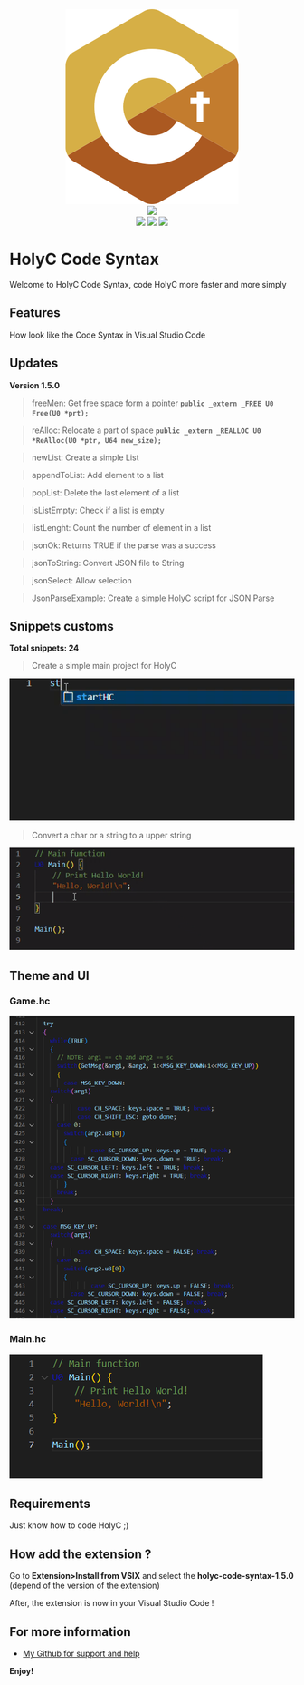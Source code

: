 <p align="center">
  <img src="https://github.com/Creator754915/HolyC-Code-Syntax/blob/main/images/HolyC_Logo.png">
  <br>
  <img src="https://img.shields.io/badge/Version-1.5.0-green?style=for-the-badge">
  <br>
  <img src="https://img.shields.io/badge/Author-Creator754915-blue?style=flat-square">
  <img src="https://img.shields.io/badge/Open%20Source-Yes-darkgreen?style=flat-square">
  <img src="https://img.shields.io/badge/Maintained%3F-Yes-lightblue?style=flat-square">
</p>


# HolyC Code Syntax

Welcome to HolyC Code Syntax, code HolyC more faster and more simply

## Features

How look like the Code Syntax in Visual Studio Code

## Updates

**Version 1.5.0**

> freeMen: Get free space form a pointer **```public _extern _FREE U0 Free(U0 *prt);```**

> reAlloc: Relocate a part of space **```public _extern _REALLOC U0 *ReAlloc(U0 *ptr, U64 new_size);```**

> newList: Create a simple List

> appendToList: Add element to a list

> popList: Delete the last element of a list

> isListEmpty: Check if a list is empty

> listLenght: Count the number of element in a list

> jsonOk: Returns TRUE if the parse was a success

> jsonToString: Convert JSON file to String

> jsonSelect: Allow selection

> JsonParseExample: Create a simple HolyC script for JSON Parse


## Snippets customs

**Total snippets: 24**

> Create a simple main project for HolyC

![Main Snippets](https://github.com/Creator754915/HolyC-Code-Syntax/blob/main/images/snippets2.gif)

> Convert a char or a string to a upper string

![ToUpper](https://github.com/Creator754915/HolyC-Code-Syntax/blob/main/images/snippets1.gif)

## Theme and UI

### Game.hc

![Image1](https://github.com/Creator754915/HolyC-Code-Syntax/blob/main/images/image.png)

### Main.hc

![Image2](https://github.com/Creator754915/HolyC-Code-Syntax/blob/main/images/image2.png)

## Requirements

Just know how to code HolyC ;)


## How add the extension ?

Go to **Extension>Install from VSIX** and select the **holyc-code-syntax-1.5.0** (depend of the version of the extension)

After, the extension is now in your Visual Studio Code !


## For more information

* [My Github for support and help](https://github.com/Creator754915/HolyC-Code-Syntax)


**Enjoy!**
